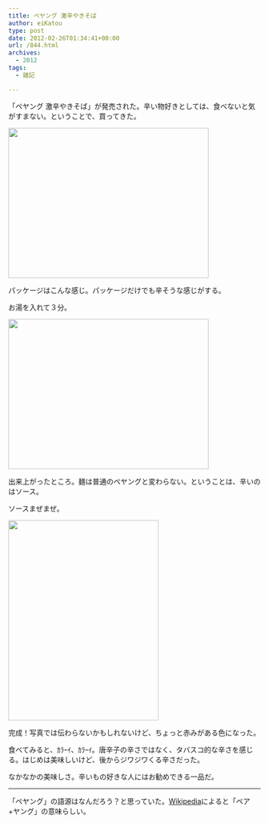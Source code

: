 ```yaml
---
title: ペヤング 激辛やきそば
author: eiKatou
type: post
date: 2012-02-26T01:34:41+00:00
url: /844.html
archives:
  - 2012
tags:
  - 雑記

---
```

「ペヤング 激辛やきそば」が発売された。辛い物好きとしては、食べないと気がすまない。ということで、買ってきた。

[<img src="http://eikatou.net/blog/wp-content/uploads/2012/02/201102_peyoung1.jpg" alt="" title="201102_peyoung1" width="400" height="300" class="alignnone size-full wp-image-846" srcset="/uploads/2012/02/201102_peyoung1.jpg 400w, /uploads/2012/02/201102_peyoung1-300x225.jpg 300w" sizes="(max-width: 400px) 100vw, 400px" />][1]
  
パッケージはこんな感じ。パッケージだけでも辛そうな感じがする。

<!--more-->

お湯を入れて３分。
  
[<img src="http://eikatou.net/blog/wp-content/uploads/2012/02/201102_peyoung2.jpg" alt="" title="201102_peyoung2" width="400" height="300" class="alignnone size-full wp-image-847" srcset="/uploads/2012/02/201102_peyoung2.jpg 400w, /uploads/2012/02/201102_peyoung2-300x225.jpg 300w" sizes="(max-width: 400px) 100vw, 400px" />][2]
  
出来上がったところ。麺は普通のペヤングと変わらない。ということは、辛いのはソース。

ソースまぜまぜ。
  
[<img src="http://eikatou.net/blog/wp-content/uploads/2012/02/201102_peyoung3.jpg" alt="" title="201102_peyoung3" width="300" height="400" class="alignnone size-full wp-image-845" srcset="/uploads/2012/02/201102_peyoung3.jpg 300w, /uploads/2012/02/201102_peyoung3-225x300.jpg 225w" sizes="(max-width: 300px) 100vw, 300px" />][3]
  
完成！写真では伝わらないかもしれないけど、ちょっと赤みがある色になった。

食べてみると、ｶﾗｰｲ、ｶﾗｰｲ。唐辛子の辛さではなく、タバスコ的な辛さを感じる。はじめは美味しいけど、後からジワジワくる辛さだった。

なかなかの美味しさ。辛いもの好きな人にはお勧めできる一品だ。

* * *

「ペヤング」の語源はなんだろう？と思っていた。[Wikipedia][4]によると「ペア+ヤング」の意味らしい。

 [1]: http://eikatou.net/blog/wp-content/uploads/2012/02/201102_peyoung1.jpg
 [2]: http://eikatou.net/blog/wp-content/uploads/2012/02/201102_peyoung2.jpg
 [3]: http://eikatou.net/blog/wp-content/uploads/2012/02/201102_peyoung3.jpg
 [4]: http://ja.wikipedia.org/wiki/まるか食品
